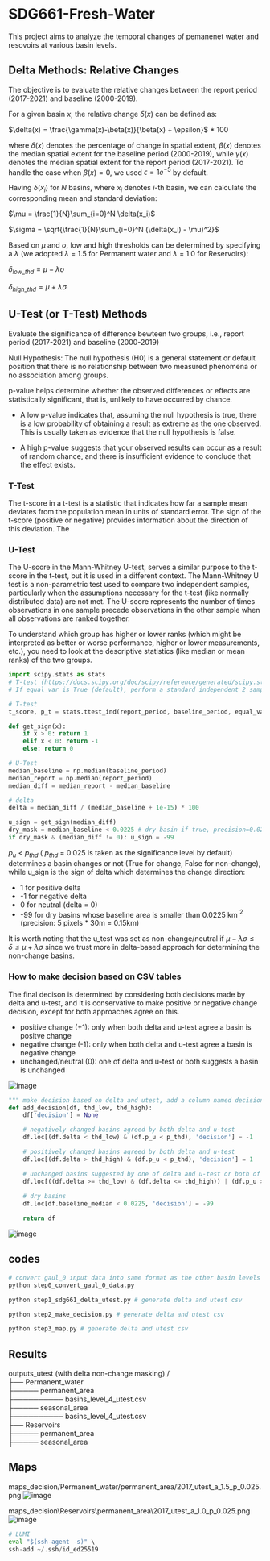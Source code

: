 # SDG661-Fresh-Water
This project aims to analyze the temporal changes of pemanenet water and resovoirs at various basin levels.

## Delta Methods: Relative Changes 
The objective is to evaluate the relative changes between the report period (2017-2021) and baseline (2000-2019). 

For a given basin $x$, the relative change $\delta(x)$ can be defined as:

$\delta(x) = \frac{\gamma(x)-\beta(x)}{\beta(x) + \epsilon}$ * 100 

where $\delta(x)$ denotes the percentage of change in spatial extent, $\beta(x)$ denotes the median spatial extent for the baseline period (2000-2019), while $\gamma(x)$ denotes the median spatial extent for the report period (2017-2021). 
To handle the case when $\beta(x) = 0$, we used $\epsilon = 1e^{-5}$ by default.

Having $\delta(x_i)$ for $N$ basins, where $x_i$ denotes $i$-th basin, we can calculate the corresponding mean and standard deviation:

$\mu = \frac{1}{N}\sum_{i=0}^N \delta(x_i)$ 

$\sigma = \sqrt{\frac{1}{N}\sum_{i=0}^N (\delta(x_i) - \mu)^2}$


Based on $\mu$ and $\sigma$, low and high thresholds can be determined by specifying a $\lambda$ (we adopted $\lambda$ = 1.5 for Permanent water and $\lambda$ = 1.0 for Reservoirs): 

$\delta_{low\_{thd}} = \mu - \lambda \sigma$ 

$\delta_{high\_{thd}} = \mu + \lambda \sigma$ 


## U-Test (or T-Test) Methods
Evaluate the significance of difference bewteen two groups, i.e., report period (2017-2021) and baseline (2000-2019)

Null Hypothesis: The null hypothesis (H0) is a general statement or default position that there is no relationship between two measured phenomena or no association among groups. 

p-value helps determine whether the observed differences or effects are statistically significant, that is, unlikely to have occurred by chance.

- A low p-value indicates that, assuming the null hypothesis is true, there is a low probability of obtaining a result as extreme as the one observed. This is usually taken as evidence that the null hypothesis is false. 

- A high p-value suggests that your observed results can occur as a result of random chance, and there is insufficient evidence to conclude that the effect exists.

### T-Test
The t-score in a t-test is a statistic that indicates how far a sample mean deviates from the population mean in units of standard error. The sign of the t-score (positive or negative) provides information about the direction of this deviation. The 

### U-Test
The U-score in the Mann-Whitney U-test, serves a similar purpose to the t-score in the t-test, but it is used in a different context. The Mann-Whitney U test is a non-parametric test used to compare two independent samples, particularly when the assumptions necessary for the t-test (like normally distributed data) are not met. The U-score represents the number of times observations in one sample precede observations in the other sample when all observations are ranked together.

To understand which group has higher or lower ranks (which might be interpreted as better or worse performance, higher or lower measurements, etc.), you need to look at the descriptive statistics (like median or mean ranks) of the two groups.

```python 
import scipy.stats as stats
# T-test (https://docs.scipy.org/doc/scipy/reference/generated/scipy.stats.ttest_ind.html)
# If equal_var is True (default), perform a standard independent 2 sample test that assumes equal population variances. If False, perform Welch’s t-test, which does not assume equal population variance .

# T-test
t_score, p_t = stats.ttest_ind(report_period, baseline_period, equal_var=False)

def get_sign(x):
    if x > 0: return 1
    elif x < 0: return -1
    else: return 0

# U-Test
median_baseline = np.median(baseline_period)
median_report = np.median(report_period)
median_diff = median_report - median_baseline

# delta
delta = median_diff / (median_baseline + 1e-15) * 100

u_sign = get_sign(median_diff)
dry_mask = median_baseline < 0.0225 # dry basin if true, precision=0.0225
if dry_mask & (median_diff != 0): u_sign = -99
```

$p_u$ < $p_{thd}$ ( $p_{thd}$ = 0.025 is taken as the significance level by default) determines a basin changes or not (True for change, False for non-change), while u_sign is the sign of delta which determines the change direction:
- 1 for positive delta 
- -1 for negative delta 
- 0 for neutral (delta = 0)
- -99 for dry basins whose baseline area is smaller than 0.0225 km $^2$ (precision: 5 pixels * 30m = 0.15km)

It is worth noting that the u_test was set as non-change/neutral if $\mu - \lambda \sigma \leq \delta  \leq \mu + \lambda \sigma$ since we trust more in delta-based approach for determining the non-change basins.

### How to make decision based on CSV tables
The final decison is determined by considering both decisions made by delta and u-test, and it is conservative to make positive or negative change decision, except for both approaches agree on this.
- positive change (+1):  only when both delta and u-test agree a basin is positve change
- negative change (-1): only when both delta and u-test agree a basin is negative change
- unchanged/neutral (0): one of delta and u-test or both suggests a basin is unchanged

![image](figures/SDG-decision-logic-V1.png)

```python 
""" make decision based on delta and utest, add a column named decision """
def add_decision(df, thd_low, thd_high):
    df['decision'] = None

    # negatively changed basins agreed by both delta and u-test
    df.loc[(df.delta < thd_low) & (df.p_u < p_thd), 'decision'] = -1 

    # positively changed basins agreed by both delta and u-test
    df.loc[(df.delta > thd_high) & (df.p_u < p_thd), 'decision'] = 1 

    # unchanged basins suggested by one of delta and u-test or both of them
    df.loc[((df.delta >= thd_low) & (df.delta <= thd_high)) | (df.p_u >= p_thd), 'decision'] = 0 
    
    # dry basins
    df.loc[df.baseline_median < 0.0225, 'decision'] = -99

    return df
```




![image](figures/csv_screenshot.png)


## codes
```python 
# convert gaul_0 input data into same format as the other basin levels (3-8).
python step0_convert_gaul_0_data.py 

python step1_sdg661_delta_utest.py # generate delta and utest csv

python step2_make_decision.py # generate delta and utest csv

python step3_map.py # generate delta and utest csv

```



## Results

outputs_utest (with delta non-change masking) / \
├── Permanent_water \
├───── permanent_area\
├────────── basins_level_4_utest.csv\
├───── seasonal_area\
├────────── basins_level_4_utest.csv\
├── Reservoirs\
├───── permanent_area\
├───── seasonal_area

## Maps

maps_decision/Permanent_water/permanent_area/2017_utest_a_1.5_p_0.025.png
![image](maps_decision/Permanent_water/permanent_area/2017_utest_a_1.5_p_0.025.png)

maps_decision\Reservoirs\permanent_area\2017_utest_a_1.0_p_0.025.png
![image](maps_decision/Reservoirs/permanent_area/2017_utest_a_1.0_p_0.025.png)



```python 
# LUMI
eval "$(ssh-agent -s)" \
ssh-add ~/.ssh/id_ed25519
```